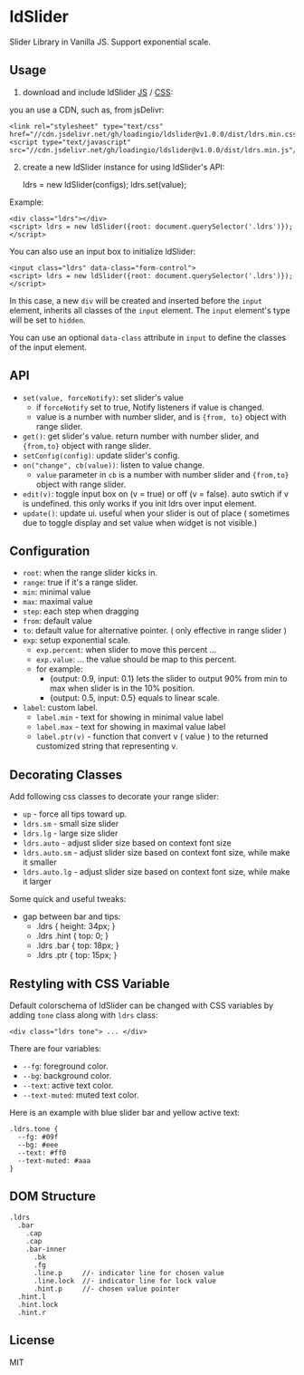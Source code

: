 # ldSlider

Slider Library in Vanilla JS. Support exponential scale.


## Usage


1. download and include ldSlider [JS](https://github.com/loadingio/ldSlider/releases/latest/download/ldrs.min.js) / [CSS](https://github.com/loadingio/ldSlider/releases/latest/download/ldrs.min.css):

    <link rel="stylesheet" type="text/css" href="ldrs.css"/>
    <script type="text/javascript" src="ldrs.js"></script>

you an use a CDN, such as, from jsDelivr:

    <link rel="stylesheet" type="text/css" href="//cdn.jsdelivr.net/gh/loadingio/ldslider@v1.0.0/dist/ldrs.min.css"/>
    <script type="text/javascript" src="//cdn.jsdelivr.net/gh/loadingio/ldslider@v1.0.0/dist/ldrs.min.js"/>


2. create a new ldSlider instance for using ldSlider's API:

    ldrs = new ldSlider(configs);
    ldrs.set(value);

Example:

    <div class="ldrs"></div>
    <script> ldrs = new ldSlider({root: document.querySelector('.ldrs')}); </script>

You can also use an input box to initialize ldSlider:

    <input class="ldrs" data-class="form-control">
    <script> ldrs = new ldSlider({root: document.querySelector('.ldrs')}); </script>

In this case, a new `div` will be created and inserted before the `input` element, inherits all classes of the `input` element. The `input` element's type will be set to `hidden`.

You can use an optional `data-class` attribute in `input` to define the classes of the input element.


## API

 - `set(value, forceNotify)`: set slider's value
    - if `forceNotify` set to true, Notify listeners if value is changed.
    - value is a number with number slider, and is `{from, to}` object with range slider.
 - `get()`: get slider's value. return number with number slider, and `{from,to}` object with range slider.
 - `setConfig(config)`: update slider's config. 
 - `on("change", cb(value))`: listen to value change.
   - `value` parameter in `cb` is a number with number slider and `{from,to}` object with range slider.
 - `edit(v)`: toggle input box on (v = true) or off (v = false). auto swtich if v is undefined.
   this only works if you init ldrs over input element.
 - `update()`: update ui. useful when your slider is out of place ( sometimes due to toggle display and set value when widget is not visible.)


## Configuration

 * `root`: when the range slider kicks in.
 * `range`: true if it's a range slider.
 * `min`: minimal value
 * `max`: maximal value
 * `step`: each step when dragging
 * `from`: default value
 * `to`: default value for alternative pointer. ( only effective in range slider )
 * `exp`: setup exponential scale.
   - `exp.percent`: when slider to move this percent ...
   - `exp.value`: ... the value should be map to this percent. 
   - for example:
     - {output: 0.9, input: 0.1} lets the slider to output 90% from min to max when slider is in the 10% position.
     - {output: 0.5, input: 0.5} equals to linear scale.
 * `label`: custom label.
   - `label.min` - text for showing in minimal value label
   - `label.max` - text for showing in maximal value label
   - `label.ptr(v)` - function that convert v ( value ) to the returned customized string that representing v.


## Decorating Classes

Add following css classes to decorate your range slider:

 * `up` - force all tips toward up.
 * `ldrs.sm` - small size slider
 * `ldrs.lg` - large size slider
 * `ldrs.auto` - adjust slider size based on context font size
 * `ldrs.auto.sm` - adjust slider size based on context font size, while make it smaller
 * `ldrs.auto.lg` - adjust slider size based on context font size, while make it larger


Some quick and useful tweaks:

 * gap between bar and tips:
   - .ldrs { height: 34px; }
   - .ldrs .hint { top: 0; }
   - .ldrs .bar { top: 18px; }
   - .ldrs .ptr { top: 15px; }

## Restyling with CSS Variable

Default colorschema of ldSlider can be changed with CSS variables by adding `tone` class along with `ldrs` class:

    <div class="ldrs tone"> ... </div>

There are four variables:

 - `--fg`: foreground color.
 - `--bg`: background color.
 - `--text`: active text color.
 - `--text-muted`: muted text color.

Here is an example with blue slider bar and yellow active text:


    .ldrs.tone {
      --fg: #09f
      --bg: #eee
      --text: #ff0
      --text-muted: #aaa
    }


## DOM Structure

    .ldrs
      .bar
        .cap
        .cap
        .bar-inner
          .bk
          .fg
          .line.p     //- indicator line for chosen value
          .line.lock  //- indicator line for lock value
          .hint.p     //- chosen value pointer
      .hint.l
      .hint.lock
      .hint.r


## License

MIT
